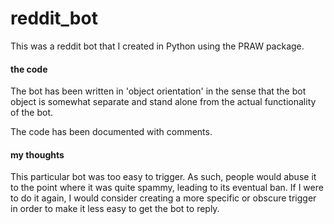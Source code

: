 # reddit_bot

This was a reddit bot that I created in Python using the PRAW package.

#### the code

The bot has been written in 'object orientation' in the sense that the bot object is somewhat separate and stand alone from the actual functionality of the bot.

The code has been documented with comments.

#### my thoughts

This particular bot was too easy to trigger. As such, people would abuse it to the point where it was quite spammy, leading to its eventual ban. If I were to do it again, I would consider creating a more specific or obscure trigger in order to make it less easy to get the bot to reply.
